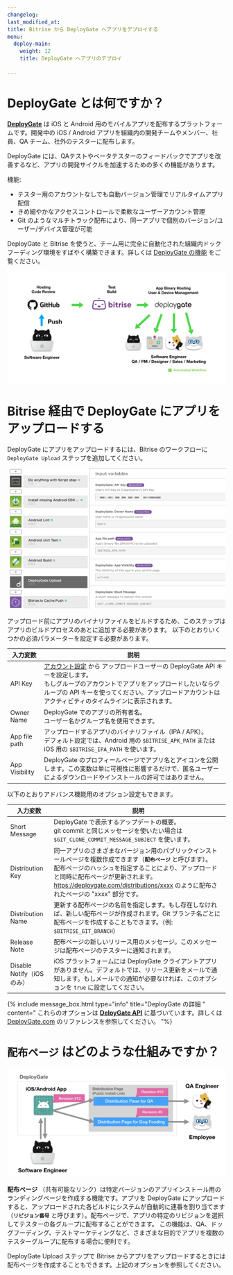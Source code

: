 ```yaml
---
changelog:
last_modified_at:
title: Bitrise から DeployGate へアプリをデプロイする
menu:
  deploy-main:
    weight: 12
    title: DeployGate へアプリのデプロイ

---
```

# DeployGate とは何ですか？

[**DeployGate**](https://deploygate.com?locale=ja) は iOS と Android 用のモバイルアプリを配布するプラットフォームです。開発中の iOS / Android アプリを組織内の開発チームやメンバー、社員、QA チーム、社外のテスターに配布します。


DeployGate には、QAテストやベータテスターのフィードバックでアプリを改善するなど、アプリの開発サイクルを加速するための多くの機能があります。

機能:
* テスター用のアカウントなしでも自動バージョン管理でリアルタイムアプリ配信
* きめ細やかなアクセスコントロールで柔軟なユーザーアカウント管理
* Git のようなマルチトラック配布により、同一アプリで個別のバージョン/ユーザー/デバイス管理が可能


DeployGate と Bitrise を使うと、チーム用に完全に自動化された組織内ドックフーディング環境をすばやく構築できます。詳しくは [DeployGate の機能](https://deploygate.com/features?locale=ja) をご覧ください。

![Automated app distribution workflow](/img/tutorials/deploy/deploygate/flow.png)

# Bitrise 経由で DeployGate にアプリをアップロードする

DeployGate にアプリをアップロードするには、Bitrise のワークフローに `DeployGate Upload` ステップを追加してください。

![DeployGate Workflow Step](/img/tutorials/deploy/deploygate/step.png)

アップロード前にアプリのバイナリファイルをビルドするため、このステップはアプリのビルドプロセスのあとに追加する必要があります。
以下のとおりいくつかの必須パラメーターを設定する必要があります。

| 入力変数 | 説明 |
|-|-|
|API Key| [アカウント設定](https://deploygate.com/settings) から アップロードユーザーの DeployGate API キーを設定します。 <br>もしグループのアカウントでアプリをアップロードしたいならグループの API キーを使ってください。アップロードアカウントはアクティビティのタイムラインに表示されます。|
|Owner Name|DeployGate でのアプリの所有者名。<br> ユーザー名かグループ名を使用できます。 |
|App file path| アップロードするアプリのバイナリファイル（IPA / APK）。<br>デフォルト設定では、Android 用の `$BITRISE_APK_PATH` または iOS 用の `$BITRISE_IPA_PATH` を使います。 |
|App Visibility| DeployGate のプロフィールページでアプリ名とアイコンを公開します。この変数は単に可視性に影響するだけで、匿名ユーザーによるダウンロードやインストールの許可ではありません。 |

以下のとおりアドバンス機能用のオプション設定もできます。

| 入力変数 | 説明 |
|-|-|
|Short Message|DeployGate で表示するアップデートの概要。<br>git commit と同じメッセージを使いたい場合は `$GIT_CLONE_COMMIT_MESSAGE_SUBJECT` を使います。|
|Distribution Key|同一アプリのさまざまなバージョン用のパブリックインストールページを複数作成できます（**`配布ページ`** と呼びます）。<br>配布ページのハッシュを指定することにより、アップロードと同時に配布ページが更新されます。https://deploygate.com/distributions/xxxx のように配布されたページの "xxxx" 部分です。|
|Distribution Name|更新する配布ページの名前を指定します。もし存在しなければ、新しい配布ページが作成されます。Git ブランチ名ごとに配布ページを作成することもできます。（例: `$BITRISE_GIT_BRANCH`）|
|Release Note|配布ページの新しいリリース用のメッセージ。このメッセージは配布ページのテスターに通知されます。|
|Disable Notify（iOS のみ）|iOS プラットフォームには DeployGate クライアントアプリがありません。デフォルトでは、リリース更新をメールで通知します。もしメールでの通知が必要なければ、このオプションを `true` に設定してください。|


{% include message_box.html type="info" title="DeployGate の詳細 " content=" これらのオプションは [**DeloyGate API**](https://docs.deploygate.com/reference) に基づいています。詳しくは [DeployGate.com](https://deploygate.com?locale=ja) のリファレンスを参照してください。
"%}

# `配布ページ` はどのような仕組みですか？

![Distribution Page](/img/tutorials/deploy/deploygate/distribution_page.png)

**配布ページ** （共有可能なリンク）は特定バージョンのアプリインストール用のランディングページを作成する機能です。アプリを DeployGate にアップロードすると、アップロードされた各ビルドにシステムが自動的に連番を割り当てます（**`リビジョン番号`** と呼びます）。配布ページで、アプリの特定のリビジョンを選択してテスターの各グループに配布することができます。
この機能は、QA、ドッグフーディング、テストマーケティングなど、さまざまな目的でアプリを複数のテスターグループに配布する場合に便利です。

DeployGate Upload ステップで Bitrise からアプリをアップロードするときには配布ベージを作成することもできます。上記のオプションを参照してください。